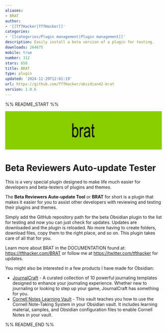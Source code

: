 ```yaml
---
aliases:
- BRAT
author:
- '[[TfTHacker|TfTHacker]]'
categories:
- '[[categories/Plugin management|Plugin management]]'
description: Easily install a beta version of a plugin for testing.
downloads: 264675
mobile: true
number: 312
stars: 658
title: BRAT
type: plugin
updated: '2024-11-29T12:01:19'
url: https://github.com/TfTHacker/obsidian42-brat
version: 1.0.6
---
```


%% README_START %%

![](https://raw.githubusercontent.com/TfTHacker/obsidian42-brat/HEAD/media/brat.jpg)

# Beta Reviewers Auto-update Tester

This is a very special plugin designed to make life much easier for developers and beta-testers of plugins and themes.

The **Beta Reviewers Auto-update Tool** or **BRAT** for short is a plugin that makes it easier for you to assist other developers with reviewing and testing their plugins and themes.

Simply add the GitHub repository path for the beta Obsidian plugin to the list for testing and now you can just check for updates. Updates are downloaded and the plugin is reloaded. No more having to create folders, download files, copy them to the right place, and so on. This plugin takes care of all that for you.

Learn more about BRAT in the DOCUMENTATION found at: https://tfthacker.com/BRAT or follow me at https://twitter.com/tfthacker for updates.

You might also be interested in a few products I have made for Obsidian:

- [JournalCraft](https://tfthacker.com/jco) - A curated collection of 10 powerful journaling templates designed to enhance your journaling experience. Whether new to journaling or looking to step up your game, JournalCraft has something for you.
- [Cornell Notes Learning Vault](https://tfthacker.com/cornell-notes) - This vault teaches you how to use the Cornell Note-Taking System in your Obsidian vault. It includes learning material, samples, and Obsidian configuration files to enable Cornell Notes in your vault.


%% README_END %%